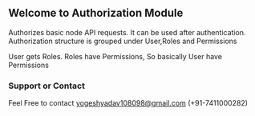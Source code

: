## Welcome to Authorization Module

Authorizes basic node API requests. 
It can be used after authentication. Authorization structure is grouped under User,Roles and Permissions

User gets Roles. Roles have Permissions, So basically User have Permissions

### Support or Contact
Feel Free to contact yogeshyadav108098@gmail.com (+91-7411000282)
